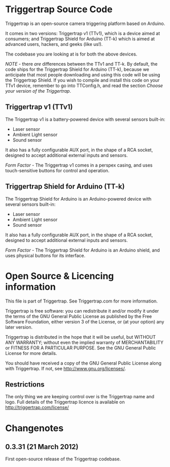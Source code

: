 # Triggertrap Source Code

Triggertrap is an open-source camera triggering platform based on Arduino. 

It comes in two versions: Triggertrap v1 (TTv1), which is a device aimed at consumers; and Triggertrap Shield for Arduino (TT-k) which is aimed at advanced users, hackers, and geeks (like us!). 

The codebase you are looking at is for both the above devices. 

_NOTE_ - there *are* differences between the TTv1 and TT-k. By default, the code ships for the Triggertrap Shield for Arduino (TT-k), because we anticipate that most people downloading and using this code will be using the Triggertrap Shield. If you wish to compile and install this code on your TTv1 device, remember to go into TTConfig.h, and read the section *Choose your version of the Triggertrap*. 

## Triggertrap v1 (TTv1)

The Triggertrap v1 is a battery-powered device with several sensors built-in:

* Laser sensor
* Ambient Light sensor
* Sound sensor

It also has a fully configurable AUX port, in the shape of a RCA socket, designed to accept additional external inputs and sensors. 

_Form Factor_ - The Triggertrap v1 comes in a perspex casing, and uses touch-sensitive buttons for control and operation. 

## Triggertrap Shield for Arduino (TT-k)

The Triggertrap Shield for Arduino is an Arduino-powered device with several sensors built-in:

* Laser sensor
* Ambient Light sensor
* Sound sensor

It also has a fully configurable AUX port, in the shape of a RCA socket, designed to accept additional external inputs and sensors. 

_Form Factor_ - The Triggertrap Shield for Arduino is an Arduino shield, and uses physical buttons for its interface. 

# Open Source & Licencing information 

This file is part of Triggertrap. See Triggertrap.com for more information.

Triggertrap is free software: you can redistribute it and/or modify it under the terms of the GNU General Public License as published by the Free Software Foundation, either version 3 of the License, or (at your option) any later version.
 
Triggertrap is distributed in the hope that it will be useful, but WITHOUT ANY WARRANTY; without even the implied warranty of MERCHANTABILITY or FITNESS FOR A PARTICULAR PURPOSE.  See the GNU General Public License for more details.

You should have received a copy of the GNU General Public License along with Triggertrap. If not, see <http://www.gnu.org/licenses/>.

## Restrictions

The only thing we are keeping control over is the Triggertrap name and logo. Full details of the Triggertrap licence is available on http://triggertrap.com/license/

# Changenotes

## 0.3.31 (21 March 2012)

First open-source release of the Triggertrap codebase. 
